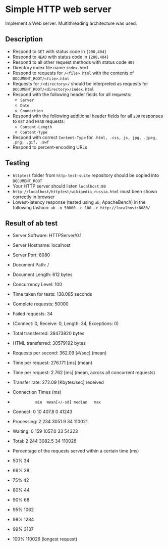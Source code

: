 Simple HTTP web server
=====================

Implement a Web server. Multithreading architecture was used.

## Description ##

* Respond to `GET` with status code in `{200,404}`
* Respond to `HEAD` with status code in `{200,404}`
* Respond to all other request methods with status code `405`
* Directory index file name `index.html`
* Respond to requests for `/<file>.html` with the contents of `DOCUMENT_ROOT/<file>.html`
* Requests for `/<directory>/` should be interpreted as requests for `DOCUMENT_ROOT/<directory>/index.html`
* Respond with the following header fields for all requests:
  * `Server`
  * `Date`
  * `Connection`
* Respond with the following additional header fields for all `200` responses to `GET` and `HEAD` requests:
  * `Content-Length`
  * `Content-Type`
* Respond with correct `Content-Type` for `.html, .css, js, jpg, .jpeg, .png, .gif, .swf`
* Respond to percent-encoding URLs


## Testing ##

* `httptest` folder from `http-test-suite` repository should be copied into `DOCUMENT_ROOT`
* Your HTTP server should listen `localhost:80`
* `http://localhost/httptest/wikipedia_russia.html` must been shown correctly in browser
* Lowest-latency response (tested using `ab`, ApacheBench) in the following fashion: `ab -n 50000 -c 100 -r http://localhost:8080/`


## Result of ab test ##

* Server Software:        HTTPServer/0.1
* Server Hostname:        localhost
* Server Port:            8080

* Document Path:          /
* Document Length:        612 bytes

* Concurrency Level:      100
* Time taken for tests:   138.085 seconds
* Complete requests:      50000
* Failed requests:        34
*   (Connect: 0, Receive: 0, Length: 34, Exceptions: 0)
* Total transferred:      38473820 bytes
* HTML transferred:       30579192 bytes
* Requests per second:    362.09 [#/sec] (mean)
* Time per request:       276.171 [ms] (mean)
* Time per request:       2.762 [ms] (mean, across all concurrent requests)
* Transfer rate:          272.09 [Kbytes/sec] received

* Connection Times (ms)
*               min  mean[+/-sd] median   max
* Connect:        0   10 407.8      0   41243
* Processing:     2  234 3051.9     34  110021
* Waiting:        0  159 1057.0     33   54323
* Total:          2  244 3082.5     34  110026

* Percentage of the requests served within a certain time (ms)
* 50%     34
* 66%     38
* 75%     42
* 80%     44
* 90%     68
* 95%   1062
* 98%   1284
* 99%   3137
* 100%  110026 (longest request)
